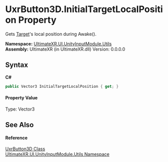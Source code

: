 # UxrButton3D.InitialTargetLocalPosition Property 
 

Gets <a href="P_UltimateXR_UI_UnityInputModule_Utils_UxrButton3D_Target">Target</a>'s local position during Awake().

**Namespace:**&nbsp;<a href="N_UltimateXR_UI_UnityInputModule_Utils">UltimateXR.UI.UnityInputModule.Utils</a><br />**Assembly:**&nbsp;UltimateXR (in UltimateXR.dll) Version: 0.0.0.0

## Syntax

**C#**<br />
``` C#
public Vector3 InitialTargetLocalPosition { get; }
```


#### Property Value
Type: Vector3

## See Also


#### Reference
<a href="T_UltimateXR_UI_UnityInputModule_Utils_UxrButton3D">UxrButton3D Class</a><br /><a href="N_UltimateXR_UI_UnityInputModule_Utils">UltimateXR.UI.UnityInputModule.Utils Namespace</a><br />